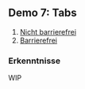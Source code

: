 ## Demo 7: Tabs

1. [Nicht barrierefrei](https://cas-fe.github.io/Accessibility/demos/aria/tabs-inaccessible.html)
2. [Barrierefrei](https://cas-fe.github.io/Accessibility/demos/aria/tabs-accessible.html)

### Erkenntnisse

WIP
